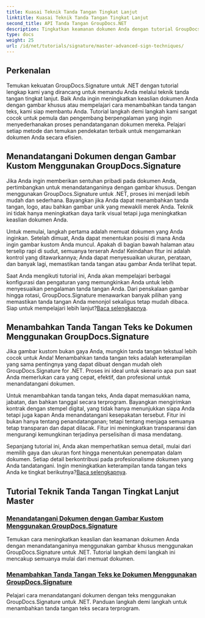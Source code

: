 ```yaml
---
title: Kuasai Teknik Tanda Tangan Tingkat Lanjut
linktitle: Kuasai Teknik Tanda Tangan Tingkat Lanjut
second_title: API Tanda Tangan GroupDocs.NET
description: Tingkatkan keamanan dokumen Anda dengan tutorial GroupDocs.Signature untuk .NET. Pelajari teknik tanda tangan tingkat lanjut, mulai dari gambar khusus hingga tanda tangan teks.
type: docs
weight: 25
url: /id/net/tutorials/signature/master-advanced-sign-techniques/
---
```

## Perkenalan

Temukan kekuatan GroupDocs.Signature untuk .NET dengan tutorial lengkap kami yang dirancang untuk memandu Anda melalui teknik tanda tangan tingkat lanjut. Baik Anda ingin meningkatkan keaslian dokumen Anda dengan gambar khusus atau mempelajari cara menambahkan tanda tangan teks, kami siap membantu Anda. Tutorial langkah demi langkah kami sangat cocok untuk pemula dan pengembang berpengalaman yang ingin menyederhanakan proses penandatanganan dokumen mereka. Pelajari setiap metode dan temukan pendekatan terbaik untuk mengamankan dokumen Anda secara efisien. 

## Menandatangani Dokumen dengan Gambar Kustom Menggunakan GroupDocs.Signature
Jika Anda ingin memberikan sentuhan pribadi pada dokumen Anda, pertimbangkan untuk menandatanganinya dengan gambar khusus. Dengan menggunakan GroupDocs.Signature untuk .NET, proses ini menjadi lebih mudah dan sederhana. Bayangkan jika Anda dapat menambahkan tanda tangan, logo, atau bahkan gambar unik yang mewakili merek Anda. Teknik ini tidak hanya meningkatkan daya tarik visual tetapi juga meningkatkan keaslian dokumen Anda.

Untuk memulai, langkah pertama adalah memuat dokumen yang Anda inginkan. Setelah dimuat, Anda dapat menentukan posisi di mana Anda ingin gambar kustom Anda muncul. Apakah di bagian bawah halaman atau terselip rapi di sudut, semuanya terserah Anda! Keindahan fitur ini adalah kontrol yang ditawarkannya; Anda dapat menyesuaikan ukuran, perataan, dan banyak lagi, memastikan tanda tangan atau gambar Anda terlihat tepat.

Saat Anda mengikuti tutorial ini, Anda akan mempelajari berbagai konfigurasi dan pengaturan yang memungkinkan Anda untuk lebih menyesuaikan pengalaman tanda tangan Anda. Dari penskalaan gambar hingga rotasi, GroupDocs.Signature menawarkan banyak pilihan yang memastikan tanda tangan Anda menonjol sekaligus tetap mudah dibaca. Siap untuk mempelajari lebih lanjut?[Baca selengkapnya](./sign-documents-with-custom-image/).

## Menambahkan Tanda Tangan Teks ke Dokumen Menggunakan GroupDocs.Signature
Jika gambar kustom bukan gaya Anda, mungkin tanda tangan tekstual lebih cocok untuk Anda! Menambahkan tanda tangan teks adalah keterampilan yang sama pentingnya yang dapat dibuat dengan mudah oleh GroupDocs.Signature for .NET. Proses ini ideal untuk skenario apa pun saat Anda memerlukan cara yang cepat, efektif, dan profesional untuk menandatangani dokumen.

Untuk menambahkan tanda tangan teks, Anda dapat memasukkan nama, jabatan, dan bahkan tanggal secara terprogram. Bayangkan mengirimkan kontrak dengan stempel digital, yang tidak hanya menunjukkan siapa Anda tetapi juga kapan Anda menandatangani kesepakatan tersebut. Fitur ini bukan hanya tentang penandatanganan; tetapi tentang menjaga semuanya tetap transparan dan dapat dilacak. Fitur ini meningkatkan transparansi dan mengurangi kemungkinan terjadinya perselisihan di masa mendatang.

 Sepanjang tutorial ini, Anda akan memperhatikan semua detail, mulai dari memilih gaya dan ukuran font hingga menentukan penempatan dalam dokumen. Setiap detail berkontribusi pada profesionalisme dokumen yang Anda tandatangani. Ingin meningkatkan keterampilan tanda tangan teks Anda ke tingkat berikutnya?[Baca selengkapnya](./add-text-signatures-to-documents/).

## Tutorial Teknik Tanda Tangan Tingkat Lanjut Master
### [Menandatangani Dokumen dengan Gambar Kustom Menggunakan GroupDocs.Signature](./sign-documents-with-custom-image/)
Temukan cara meningkatkan keaslian dan keamanan dokumen Anda dengan menandatanganinya menggunakan gambar khusus menggunakan GroupDocs.Signature untuk .NET. Tutorial langkah demi langkah ini mencakup semuanya mulai dari memuat dokumen.
### [Menambahkan Tanda Tangan Teks ke Dokumen Menggunakan GroupDocs.Signature](./add-text-signatures-to-documents/)
Pelajari cara menandatangani dokumen dengan teks menggunakan GroupDocs.Signature untuk .NET. Panduan langkah demi langkah untuk menambahkan tanda tangan teks secara terprogram.